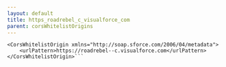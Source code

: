```yaml
---
layout: default
title: https_roadrebel_c_visualforce_com
parent: corsWhitelistOrigins
---
```


```<?xml version="1.0" encoding="UTF-8"?>
<CorsWhitelistOrigin xmlns="http://soap.sforce.com/2006/04/metadata">
    <urlPattern>https://roadrebel--c.visualforce.com</urlPattern>
</CorsWhitelistOrigin>```
